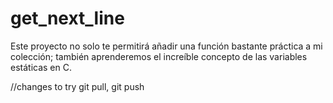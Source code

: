 # get_next_line
Este proyecto no solo te permitirá añadir una función bastante práctica a mi colección;
también aprenderemos el increíble concepto de las variables estáticas en C.

//changes to try git pull, git push